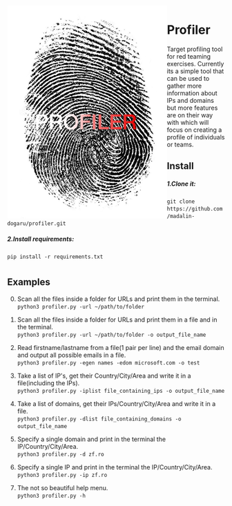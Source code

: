 
<img align="left" alt="PNG" src="https://raw.githubusercontent.com/madalin-dogaru/madalin-dogaru/master/profiler-logo.png?raw=true" width="370" height="493" />

# Profiler   

Target profiling tool for red teaming exercises. Currently its a simple tool that can be used to gather more information about IPs and domains but more features are on their way with which will focus on creating a profile of individuals or teams.    


Install
---
##### 1.Clone it:   
`git clone https://github.com/madalin-dogaru/profiler.git` 

##### 2.Install requirements:   
`pip install -r requirements.txt`   

#   
#   
#   

Examples
---

0. Scan all the files inside a folder for URLs and print them in the terminal.   
`python3 profiler.py -url ~/path/to/folder`   

1. Scan all the files inside a folder for URLs and print them in a file and in the terminal.   
`python3 profiler.py -url ~/path/to/folder -o output_file_name` 

2. Read firstname/lastname from a file(1 pair per line) and the email domain and output all possible emails in a file.    
`python3 profiler.py -egen names -edom microsoft.com -o test`   

3. Take a list of IP's, get their Country/City/Area and write it in a file(including the IPs).    
`python3 profiler.py -iplist file_containing_ips -o output_file_name`

4. Take a list of domains, get their IPs/Country/City/Area and write it in a file.   
`python3 profiler.py -dlist file_containing_domains -o output_file_name`

5. Specify a single domain and print in the terminal the IP/Country/City/Area.   
`python3 profiler.py -d zf.ro`

6. Specify a single IP and print in the terminal the IP/Country/City/Area.   
`python3 profiler.py -ip zf.ro`

7. The not so beautiful help menu.    
`python3 profiler.py -h`   
